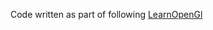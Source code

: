 Code written as part of following [LearnOpenGl](https://learnopengl.com/Getting-started/Hello-Triangle)
